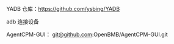 YADB 仓库：https://github.com/ysbing/YADB

adb 连接设备

AgentCPM-GUI： git@github.com:OpenBMB/AgentCPM-GUI.git
